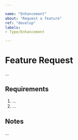 ```yaml
---

name: "Enhancement"
about: "Request a feature"
ref: "develop"
labels:
- Type/Enhancement

---
```


# Feature Request
<!-- Detailed description -->
...

## Requirements
<!-- Bullet list of requirments -->
1. ...
2. ...

## Notes
<!-- Any additional considerations, solutions or design choices -->
...
